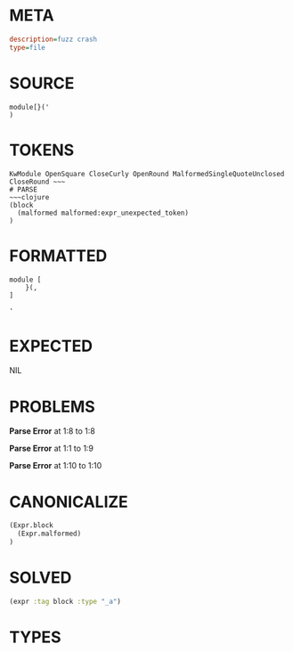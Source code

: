 # META
~~~ini
description=fuzz crash
type=file
~~~
# SOURCE
~~~roc
module[}('
)
~~~
# TOKENS
~~~text
KwModule OpenSquare CloseCurly OpenRound MalformedSingleQuoteUnclosed CloseRound ~~~
# PARSE
~~~clojure
(block
  (malformed malformed:expr_unexpected_token)
)
~~~
# FORMATTED
~~~roc
module [
	}(,
]

'
~~~
# EXPECTED
NIL
# PROBLEMS
**Parse Error**
at 1:8 to 1:8

**Parse Error**
at 1:1 to 1:9

**Parse Error**
at 1:10 to 1:10

# CANONICALIZE
~~~clojure
(Expr.block
  (Expr.malformed)
)
~~~
# SOLVED
~~~clojure
(expr :tag block :type "_a")
~~~
# TYPES
~~~roc
~~~
